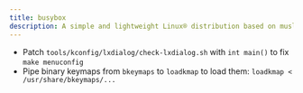 ```yaml
---
title: busybox
description: A simple and lightweight Linux® distribution based on musl libc and toybox
---
```


- Patch `tools/kconfig/lxdialog/check-lxdialog.sh` with `int main()` to fix `make menuconfig`
- Pipe binary keymaps from `bkeymaps` to `loadkmap` to load them: `loadkmap < /usr/share/bkeymaps/...`

